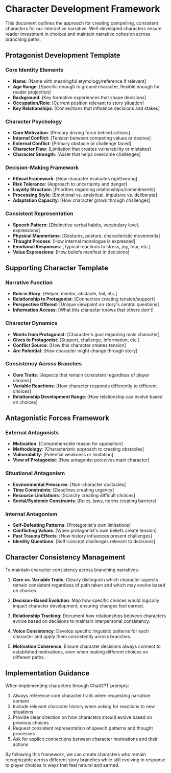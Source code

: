 # Character Development Framework

This document outlines the approach for creating compelling, consistent characters for our interactive narrative. Well-developed characters ensure reader investment in choices and maintain narrative cohesion across branching paths.

## Protagonist Development Template

### Core Identity Elements
- **Name**: [Name with meaningful etymology/reference if relevant]
- **Age Range**: [Specific enough to ground character, flexible enough for reader projection]
- **Background**: [Key formative experiences that shape decisions]
- **Occupation/Role**: [Current position relevant to story situation]
- **Key Relationships**: [Connections that influence decisions and stakes]

### Character Psychology
- **Core Motivation**: [Primary driving force behind actions]
- **Internal Conflict**: [Tension between competing values or desires]
- **External Conflict**: [Primary obstacle or challenge faced]
- **Character Flaw**: [Limitation that creates vulnerability or mistakes]
- **Character Strength**: [Asset that helps overcome challenges]

### Decision-Making Framework
- **Ethical Framework**: [How character evaluates right/wrong]
- **Risk Tolerance**: [Approach to uncertainty and danger]
- **Loyalty Structure**: [Priorities regarding relationships/commitments]
- **Processing Style**: [Emotional vs. analytical, impulsive vs. deliberate]
- **Adaptation Capacity**: [How character grows through challenges]

### Consistent Representation
- **Speech Pattern**: [Distinctive verbal habits, vocabulary level, expressions]
- **Physical Mannerisms**: [Gestures, posture, characteristic movements]
- **Thought Process**: [How internal monologue is expressed]
- **Emotional Responses**: [Typical reactions to stress, joy, fear, etc.]
- **Value Expressions**: [How beliefs manifest in decisions]

## Supporting Character Template

### Narrative Function
- **Role in Story**: [Helper, mentor, obstacle, foil, etc.]
- **Relationship to Protagonist**: [Connection creating tension/support]
- **Perspective Offered**: [Unique viewpoint on story's central questions]
- **Information Access**: [What this character knows that others don't]

### Character Dynamics
- **Wants from Protagonist**: [Character's goal regarding main character]
- **Gives to Protagonist**: [Support, challenge, information, etc.]
- **Conflict Source**: [How this character creates tension]
- **Arc Potential**: [How character might change through story]

### Consistency Across Branches
- **Core Traits**: [Aspects that remain consistent regardless of player choices]
- **Variable Reactions**: [How character responds differently to different choices]
- **Relationship Development Range**: [How relationship can evolve based on choices]

## Antagonistic Forces Framework

### External Antagonists
- **Motivation**: [Comprehensible reason for opposition]
- **Methodology**: [Characteristic approach to creating obstacles]
- **Vulnerability**: [Potential weakness or limitation]
- **View of Protagonist**: [How antagonist perceives main character]

### Situational Antagonism
- **Environmental Pressures**: [Non-character obstacles]
- **Time Constraints**: [Deadlines creating urgency]
- **Resource Limitations**: [Scarcity creating difficult choices]
- **Social/Systemic Constraints**: [Rules, laws, norms creating barriers]

### Internal Antagonism
- **Self-Defeating Patterns**: [Protagonist's own limitations]
- **Conflicting Values**: [When protagonist's own beliefs create tension]
- **Past Trauma Effects**: [How history influences present challenges]
- **Identity Questions**: [Self-concept challenges relevant to decisions]

## Character Consistency Management

To maintain character consistency across branching narratives:

1. **Core vs. Variable Traits**: Clearly distinguish which character aspects remain consistent regardless of path taken and which may evolve based on choices.

2. **Decision-Based Evolution**: Map how specific choices would logically impact character development, ensuring changes feel earned.

3. **Relationship Tracking**: Document how relationships between characters evolve based on decisions to maintain interpersonal consistency.

4. **Voice Consistency**: Develop specific linguistic patterns for each character and apply them consistently across branches.

5. **Motivation Coherence**: Ensure character decisions always connect to established motivations, even when making different choices on different paths.

## Implementation Guidance

When implementing characters through ChatGPT prompts:

1. Always reference core character traits when requesting narrative content
2. Include relevant character history when asking for reactions to new situations
3. Provide clear direction on how characters should evolve based on previous choices
4. Request consistent representation of speech patterns and thought processes
5. Ask for explicit connections between character motivations and their actions

By following this framework, we can create characters who remain recognizable across different story branches while still evolving in response to player choices in ways that feel natural and earned.